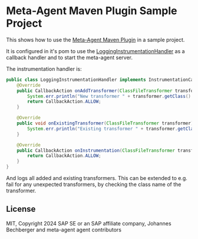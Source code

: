 Meta-Agent Maven Plugin Sample Project
======================================

This shows how to use the [Meta-Agent Maven Plugin](../maven-plugin) in a sample project.

It is configured in it's pom to use the [LoggingInstrumentationHandler](src/test/java/me/bechberger/meta/LoggingInstrumentationHandler.java) as a callback handler and to start the meta-agent server.

The instrumentation handler is:

```java
public class LoggingInstrumentationHandler implements InstrumentationCallback {
    @Override
    public CallbackAction onAddTransformer(ClassFileTransformer transformer) {
        System.err.println("New transformer " + transformer.getClass().getName());
        return CallbackAction.ALLOW;
    }

    @Override
    public void onExistingTransformer(ClassFileTransformer transformer) {
        System.err.println("Existing transformer " + transformer.getClass().getName());
    }

    @Override
    public CallbackAction onInstrumentation(ClassFileTransformer transformer, ClassArtifact before, ClassArtifact after) {
        return CallbackAction.ALLOW;
    }
}
```

And logs all added and existing transformers.
This can be extended to e.g. fail for any unexpected transformers, by checking
the class name of the transformer.

License
-------
MIT, Copyright 2024 SAP SE or an SAP affiliate company, Johannes Bechberger
and meta-agent agent contributors